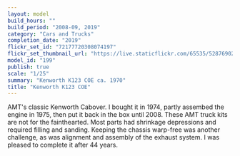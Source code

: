 ```yaml
---
layout: model
build_hours: ""
build_period: "2008-09, 2019"
category: "Cars and Trucks"
completion_date: "2019"
flickr_set_id: "72177720308074197"
flickr_set_thumbnail_url: "https://live.staticflickr.com/65535/52876902418_73d2e11951_m.jpg"
model_id: "199"
publish: true
scale: "1/25"
summary: "Kenworth K123 COE ca. 1970"
title: "Kenworth K123 COE"
---
```


AMT's classic Kenworth Cabover. I bought it in 1974, partly assembed the engine in 1975, then put it back in the box until 2008. These AMT truck kits are not for the fainthearted. Most parts had shrinkage depressions and required filling and sanding. Keeping the chassis warp-free was another challenge, as was alignment and assembly of the exhaust system. I was pleased to complete it after 44 years.
